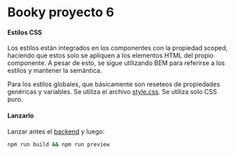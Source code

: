 # Booky proyecto 6

#### Estilos CSS

Los estilos están integrados en los componentes con la propiedad scoped, haciendo que estos solo se apliquen a los elementos HTML del propio componente. A pesar de esto, se sigue utilizando BEM para referirse a los estilos y mantener la semántica.

Para los estilos globales, que básicamente son reseteos de propiedades genéricas y variables. Se utiliza el archivo [style.css](https://github.com/F0rno/DWEC-Proyecto-6/blob/master/src/style.css). Se utiliza solo CSS puro.

#### Lanzarlo

Lanzar antes el [backend](https://github.com/F0rno/DWES-Proyecto-6/blob/master/README.md) y luego:

```bash
npm run build && npm run preview
```
